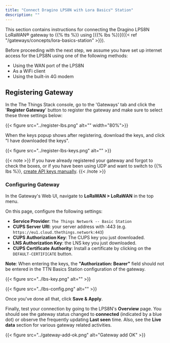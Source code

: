 ```yaml
---
title: "Connect Dragino LPS8N with Lora Basics™ Station"
description: ""
---
```


This section contains instructions for connecting the Dragino LPS8N LoRaWAN® gateway to {{% tts %}} using [{{% lbs %}}]({{< ref "/gateways/concepts/lora-basics-station" >}}).

<!--more-->

Before proceeding with the next step, we assume you have set up internet access for the LPS8N using one of the following methods:

- Using the WAN port of the LPS8N
- As a WiFi client
- Using the built-in 4G modem

## Registering Gateway

In the The Things Stack console, go to the 'Gateways' tab and click the '**Register Gateway**' button to register the gateway and make sure to select these three settings below:

{{< figure src="../register-lbs.png" alt="" width="80%">}}

When the keys popup shows after registering, download the keys, and click "I have downloaded the keys".

{{< figure src="../register-lbs-keys.png" alt="" >}}

{{< note >}}
If you have already registered your gateway and forgot to check the boxes, or if you have been using UDP and want to switch to {{% lbs %}}, [create API keys manually](https://www.thethingsindustries.com/docs/gateways/concepts/lora-basics-station/cups/#create-separate-cups-and-lns-api-keys).
{{< /note >}}

### Configuring Gateway

In the Gateway's Web UI, navigate to **LoRaWAN > LoRaWAN** in the top menu.

On this page, configure the following settings:

- **Service Provider**: `The Things Network -- Basic Station`
- **CUPS Server URI**: your server address with :443 (e.g. `https://eu1.cloud.thethings.network:443`)
- **CUPS Authorization Key**: The CUPS key you just downloaded.
- **LNS Authorization Key**: the LNS key you just downloaded.
- **CUPS Certificate Authority**: Install a certificate by clicking on the `DEFAULT-CERTIFICATE` button.

**Note**: When entering the keys, the **"Authorization: Bearer"** field should not be entered in the TTN Basics Station configuration of the gateway.

{{< figure src="../lbs-key.png" alt="" >}}

{{< figure src="../lbs-config.png" alt="" >}}

Once you've done all that, click **Save & Apply**.

Finally, test your connection by going to the LPS8N's **Overview** page. You should see the gateway status changed to **connected** (indicated by a blue dot) or observe the frequently updating **Last seen** time. Also, see the **Live data** section for various gateway related activities.

{{< figure src="../gateway-add-ok.png" alt="Gateway add OK" >}}
